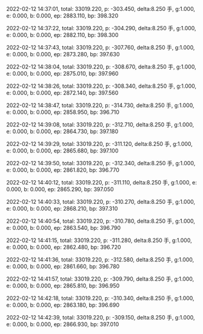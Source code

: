 2022-02-12 14:37:01, total: 33019.220, p: -303.450, delta:8.250 手, g:1.000, e: 0.000, b: 0.000, ep: 2883.110, bp: 398.320

2022-02-12 14:37:22, total: 33019.220, p: -304.290, delta:8.250 手, g:1.000, e: 0.000, b: 0.000, ep: 2882.110, bp: 398.300

2022-02-12 14:37:43, total: 33019.220, p: -307.760, delta:8.250 手, g:1.000, e: 0.000, b: 0.000, ep: 2873.280, bp: 397.630

2022-02-12 14:38:04, total: 33019.220, p: -308.670, delta:8.250 手, g:1.000, e: 0.000, b: 0.000, ep: 2875.010, bp: 397.960

2022-02-12 14:38:26, total: 33019.220, p: -308.340, delta:8.250 手, g:1.000, e: 0.000, b: 0.000, ep: 2872.140, bp: 397.560

2022-02-12 14:38:47, total: 33019.220, p: -314.730, delta:8.250 手, g:1.000, e: 0.000, b: 0.000, ep: 2858.950, bp: 396.710

2022-02-12 14:39:08, total: 33019.220, p: -312.710, delta:8.250 手, g:1.000, e: 0.000, b: 0.000, ep: 2864.730, bp: 397.180

2022-02-12 14:39:29, total: 33019.220, p: -311.120, delta:8.250 手, g:1.000, e: 0.000, b: 0.000, ep: 2865.680, bp: 397.100

2022-02-12 14:39:50, total: 33019.220, p: -312.340, delta:8.250 手, g:1.000, e: 0.000, b: 0.000, ep: 2861.820, bp: 396.770

2022-02-12 14:40:12, total: 33019.220, p: -311.110, delta:8.250 手, g:1.000, e: 0.000, b: 0.000, ep: 2865.290, bp: 397.050

2022-02-12 14:40:33, total: 33019.220, p: -310.270, delta:8.250 手, g:1.000, e: 0.000, b: 0.000, ep: 2868.210, bp: 397.310

2022-02-12 14:40:54, total: 33019.220, p: -310.780, delta:8.250 手, g:1.000, e: 0.000, b: 0.000, ep: 2863.540, bp: 396.790

2022-02-12 14:41:15, total: 33019.220, p: -311.280, delta:8.250 手, g:1.000, e: 0.000, b: 0.000, ep: 2862.480, bp: 396.720

2022-02-12 14:41:36, total: 33019.220, p: -312.580, delta:8.250 手, g:1.000, e: 0.000, b: 0.000, ep: 2861.660, bp: 396.780

2022-02-12 14:41:57, total: 33019.220, p: -309.790, delta:8.250 手, g:1.000, e: 0.000, b: 0.000, ep: 2865.810, bp: 396.950

2022-02-12 14:42:18, total: 33019.220, p: -310.340, delta:8.250 手, g:1.000, e: 0.000, b: 0.000, ep: 2863.180, bp: 396.690

2022-02-12 14:42:39, total: 33019.220, p: -309.150, delta:8.250 手, g:1.000, e: 0.000, b: 0.000, ep: 2866.930, bp: 397.010